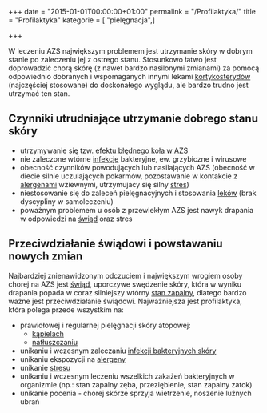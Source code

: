 +++
date = "2015-01-01T00:00:00+01:00"
permalink = "/Profilaktyka/"
title = "Profilaktyka"
kategorie = [ "pielęgnacja",]

+++

W leczeniu AZS największym problemem jest utrzymanie skóry w dobrym stanie po zaleczeniu jej z ostrego stanu. Stosunkowo łatwo jest doprowadzić chorą skórę (z nawet bardzo nasilonymi zmianami) za pomocą odpowiednio dobranych i wspomaganych innymi lekami [kortykosterydów](/atopedia/Kortykosterydy "wikilink") (najczęściej stosowane) do doskonałego wyglądu, ale bardzo trudno jest utrzymać ten stan.

Czynniki utrudniające utrzymanie dobrego stanu skóry
----------------------------------------------------

-   utrzymywanie się tzw. [efektu błędnego koła w AZS](/atopedia/Efekt_błędnego_koła "wikilink")
-   nie zaleczone wtórne [infekcje](/atopedia/Infekcja_skóry "wikilink") bakteryjne, ew. grzybiczne i wirusowe
-   obecność czynników powodujących lub nasilających AZS (obecność w diecie silnie uczulających pokarmów, pozostawanie w kontakcie z [alergenami](/atopedia/Alergen "wikilink") wziewnymi, utrzymujacy się silny [stres](/atopedia/Stres "wikilink"))
-   niestosowanie się do zaleceń pielęgnacyjnych i stosowania [leków](/atopedia/Leki "wikilink") (brak dyscypliny w samoleczeniu)
-   poważnym problemem u osób z przewlekłym AZS jest nawyk drapania w odpowiedzi na [świąd](/atopedia/Świąd "wikilink") oraz stres

Przeciwdziałanie świądowi i powstawaniu nowych zmian
----------------------------------------------------

Najbardziej znienawidzonym odczuciem i największym wrogiem osoby chorej na AZS jest [świąd](/atopedia/Świąd "wikilink"), uporczywe swędzenie skóry, która w wyniku drapania popada w coraz silniejszy wtórny [stan zapalny](/atopedia/Stan_zapalny_skóry "wikilink"), dlatego bardzo ważne jest przeciwdziałanie świądowi. Najważniejsza jest profilaktyka, która polega przede wszystkim na:

-   prawidłowej i regularnej pielęgnacji skóry atopowej:
    -   [kąpielach](/atopedia/kąpiele "wikilink")
    -   [natłuszczaniu](/atopedia/natłuszczanie "wikilink")
-   unikaniu i wczesnym zaleczaniu [infekcji bakteryjnych skóry](/atopedia/infekcja_skóry "wikilink")
-   unikaniu ekspozycji na [alergeny](/atopedia/alergen "wikilink")
-   unikanie [stresu](/atopedia/stres "wikilink")
-   unikaniu i wczesnym leczeniu wszelkich zakażeń bakteryjnych w organizmie (np.: stan zapalny zęba, przeziębienie, stan zapalny zatok)
-   unikanie pocenia - chorej skórze sprzyja wietrzenie, noszenie luźnych ubrań
